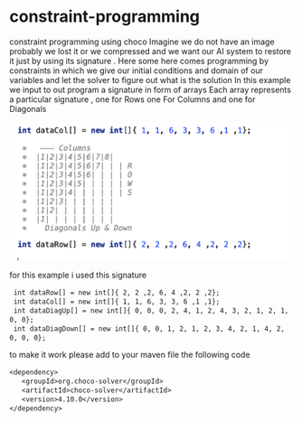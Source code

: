# constraint-programming
constraint programming using choco 
Imagine we do not have an image probably we lost it or we compressed and we want our AI system to restore it just by using its signature .
Here some here comes programming by constraints in which we give our initial conditions and domain of our variables and let the solver to figure out what is the solution 
In this example we input to out program a signature in form of arrays
Each array represents a particular signature , one for Rows one For Columns and one for Diagonals 

![](signature.png)


for this example i used this signature 
```
 int dataRow[] = new int[]{ 2, 2 ,2, 6, 4 ,2, 2 ,2};
 int dataCol[] = new int[]{ 1, 1, 6, 3, 3, 6 ,1 ,1};
 int dataDiagUp[] = new int[]{ 0, 0, 0, 2, 4, 1, 2, 4, 3, 2, 1, 2, 1, 0, 0};
 int dataDiagDown[] = new int[]{ 0, 0, 1, 2, 1, 2, 3, 4, 2, 1, 4, 2, 0, 0, 0};

```
to make it work please add to your maven file the following code

```
<dependency>
   <groupId>org.choco-solver</groupId>
   <artifactId>choco-solver</artifactId>
   <version>4.10.0</version>
</dependency>

```
